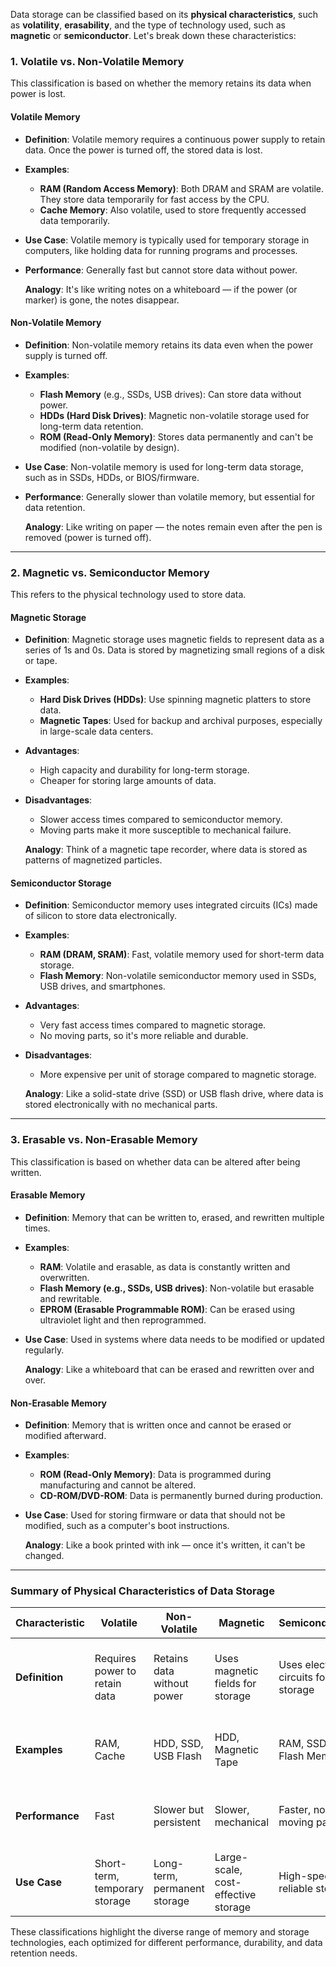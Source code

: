 Data storage can be classified based on its **physical characteristics**, such as **volatility**, **erasability**, and the type of technology used, such as **magnetic** or **semiconductor**. Let's break down these characteristics:

### 1. **Volatile vs. Non-Volatile Memory**
This classification is based on whether the memory retains its data when power is lost.

#### **Volatile Memory**
- **Definition**: Volatile memory requires a continuous power supply to retain data. Once the power is turned off, the stored data is lost.
- **Examples**: 
  - **RAM (Random Access Memory)**: Both DRAM and SRAM are volatile. They store data temporarily for fast access by the CPU.
  - **Cache Memory**: Also volatile, used to store frequently accessed data temporarily.
- **Use Case**: Volatile memory is typically used for temporary storage in computers, like holding data for running programs and processes.
- **Performance**: Generally fast but cannot store data without power.

   **Analogy**: It's like writing notes on a whiteboard — if the power (or marker) is gone, the notes disappear.

#### **Non-Volatile Memory**
- **Definition**: Non-volatile memory retains its data even when the power supply is turned off.
- **Examples**: 
  - **Flash Memory** (e.g., SSDs, USB drives): Can store data without power.
  - **HDDs (Hard Disk Drives)**: Magnetic non-volatile storage used for long-term data retention.
  - **ROM (Read-Only Memory)**: Stores data permanently and can't be modified (non-volatile by design).
- **Use Case**: Non-volatile memory is used for long-term data storage, such as in SSDs, HDDs, or BIOS/firmware.
- **Performance**: Generally slower than volatile memory, but essential for data retention.

   **Analogy**: Like writing on paper — the notes remain even after the pen is removed (power is turned off).

---

### 2. **Magnetic vs. Semiconductor Memory**
This refers to the physical technology used to store data.

#### **Magnetic Storage**
- **Definition**: Magnetic storage uses magnetic fields to represent data as a series of 1s and 0s. Data is stored by magnetizing small regions of a disk or tape.
- **Examples**: 
  - **Hard Disk Drives (HDDs)**: Use spinning magnetic platters to store data.
  - **Magnetic Tapes**: Used for backup and archival purposes, especially in large-scale data centers.
- **Advantages**: 
  - High capacity and durability for long-term storage.
  - Cheaper for storing large amounts of data.
- **Disadvantages**: 
  - Slower access times compared to semiconductor memory.
  - Moving parts make it more susceptible to mechanical failure.
  
   **Analogy**: Think of a magnetic tape recorder, where data is stored as patterns of magnetized particles.

#### **Semiconductor Storage**
- **Definition**: Semiconductor memory uses integrated circuits (ICs) made of silicon to store data electronically.
- **Examples**: 
  - **RAM (DRAM, SRAM)**: Fast, volatile memory used for short-term data storage.
  - **Flash Memory**: Non-volatile semiconductor memory used in SSDs, USB drives, and smartphones.
- **Advantages**: 
  - Very fast access times compared to magnetic storage.
  - No moving parts, so it's more reliable and durable.
- **Disadvantages**: 
  - More expensive per unit of storage compared to magnetic storage.

   **Analogy**: Like a solid-state drive (SSD) or USB flash drive, where data is stored electronically with no mechanical parts.

---

### 3. **Erasable vs. Non-Erasable Memory**
This classification is based on whether data can be altered after being written.

#### **Erasable Memory**
- **Definition**: Memory that can be written to, erased, and rewritten multiple times.
- **Examples**: 
  - **RAM**: Volatile and erasable, as data is constantly written and overwritten.
  - **Flash Memory (e.g., SSDs, USB drives)**: Non-volatile but erasable and rewritable.
  - **EPROM (Erasable Programmable ROM)**: Can be erased using ultraviolet light and then reprogrammed.
- **Use Case**: Used in systems where data needs to be modified or updated regularly.

   **Analogy**: Like a whiteboard that can be erased and rewritten over and over.

#### **Non-Erasable Memory**
- **Definition**: Memory that is written once and cannot be erased or modified afterward.
- **Examples**: 
  - **ROM (Read-Only Memory)**: Data is programmed during manufacturing and cannot be altered.
  - **CD-ROM/DVD-ROM**: Data is permanently burned during production.
- **Use Case**: Used for storing firmware or data that should not be modified, such as a computer's boot instructions.

   **Analogy**: Like a book printed with ink — once it's written, it can't be changed.

---

### **Summary of Physical Characteristics of Data Storage**

| **Characteristic**       | **Volatile**                   | **Non-Volatile**               | **Magnetic**                        | **Semiconductor**                     | **Erasable**                       | **Non-Erasable**                   |
|--------------------------|--------------------------------|--------------------------------|-------------------------------------|---------------------------------------|-------------------------------------|------------------------------------|
| **Definition**            | Requires power to retain data | Retains data without power     | Uses magnetic fields for storage    | Uses electronic circuits for storage | Data can be erased and rewritten   | Data cannot be altered once written|
| **Examples**              | RAM, Cache                    | HDD, SSD, USB Flash            | HDD, Magnetic Tape                  | RAM, SSD, Flash Memory               | RAM, Flash, SSD                    | ROM, CD-ROM, DVD-ROM               |
| **Performance**           | Fast                          | Slower but persistent          | Slower, mechanical                  | Faster, no moving parts              | Fast or slow depending on the type | Typically slower than erasable     |
| **Use Case**              | Short-term, temporary storage | Long-term, permanent storage   | Large-scale, cost-effective storage | High-speed, reliable storage         | Frequently updated data            | Critical data that must not change|

These classifications highlight the diverse range of memory and storage technologies, each optimized for different performance, durability, and data retention needs.
